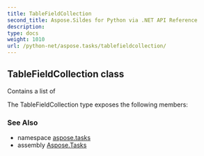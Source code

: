 ```yaml
---
title: TableFieldCollection
second_title: Aspose.Sildes for Python via .NET API Reference
description: 
type: docs
weight: 1010
url: /python-net/aspose.tasks/tablefieldcollection/
---
```


## TableFieldCollection class

Contains a list of

The TableFieldCollection type exposes the following members:

### See Also

* namespace [aspose.tasks](/tasks/python-net/aspose.tasks/)
* assembly [Aspose.Tasks](/tasks/python-net/)

